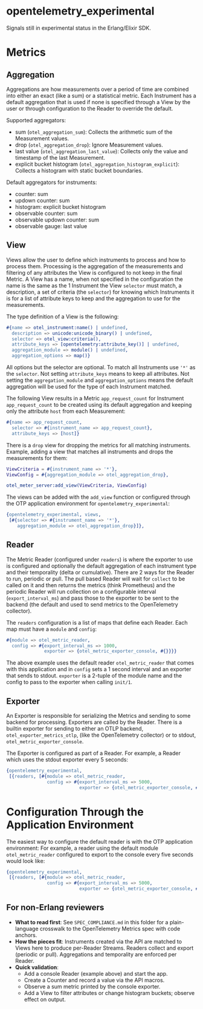 opentelemetry_experimental
=====

Signals still in experimental status in the Erlang/Elixir SDK.

# Metrics

## Aggregation

Aggregations are how measurements over a period of time are combined into either
an exact (like a sum) or a statistical metric. Each Instrument has a default
aggregation that is used if none is specified through a View by the user or
through configuration to the Reader to override the default. 

Supported aggregators:

- sum (`otel_aggregation_sum`): Collects the arithmetic sum of the Measurement values.
- drop (`otel_aggregation_drop`): Ignore Measurement values.
- last value (`otel_aggregation_last_value`): Collects only the value and timestamp of the last Measurement.
- explicit bucket histogram (`otel_aggregation_histogram_explicit`): Collects a
  histogram with static bucket boundaries.

Default aggregators for instruments:

- counter: sum
- updown counter: sum
- histogram: explicit bucket histogram
- observable counter: sum
- observable updown counter: sum
- observable gauge: last value

## View

Views allow the user to define which instruments to process and how to process
them. Processing is the aggregation of the measurements and filtering of any
attributes the View is configured to not keep in the final Metric. A View has a
name, when not specified in the configuration the name is the same as the 1
Instrument the View `selector` must match, a description, a set of criteria (the
`selector`) for knowing which Instruments it is for a list of attribute keys to
keep and the aggregation to use for the measurements.

The type definition of a View is the following:

```erlang
#{name => otel_instrument:name() | undefined,
  description => unicode:unicode_binary() | undefined,
  selector => otel_view:criteria(),
  attribute_keys => [opentelemetry:attribute_key()] | undefined,
  aggregation_module => module() | undefined,
  aggregation_options => map()}
```

All options but the selector are optional. To match all Instruments use `'*'` as
the `selector`. Not setting `attribute_keys` means to keep all attributes. Not
setting the `aggregation_module` and `aggregation_options` means the default
aggregation will be used for the type of each Instrument matched.

The following View results in a Metric `app_request_count` for Instrument
`app_request_count` to be created using  its default aggregation and keeping
only the attribute `host` from each Measurement:

```erlang
#{name => app_request_count,
  selector => #{instrument_name => app_request_count},
  attribute_keys => [host]}
```

There is a `drop` view for dropping the metrics for all matching instruments.
Example, adding a view that matches all instruments and drops the measurements
for them:

```erlang
ViewCriteria = #{instrument_name => '*'},
ViewConfig = #{aggregation_module => otel_aggregation_drop},

otel_meter_server:add_view(ViewCriteria, ViewConfig)
```

The views can be added with the `add_view` function or configured through the
OTP application environment for `opentelemetry_experimental`:

```erlang
{opentelemetry_experimental, views,
 [#{selector => #{instrument_name => '*'},
    aggregation_module => otel_aggregation_drop}]},
```

## Reader

The Metric Reader (configured under `readers`) is where the exporter to use is configured and optionally the
default aggregation of each instrument type and their temporality (delta or
cumulative). There are 2 ways for the Reader to run, periodic or pull. The pull
based Reader will wait for `collect` to be called on it and then returns the
metrics (think Prometheus) and the periodic Reader will run collection on a
configurable interval (`export_interval_ms`) and pass those to the exporter to be sent to the backend
(the default and used to send metrics to the OpenTelemetry collector).

The `readers` configuration is a list of maps that define each Reader. Each map
must have a `module` and `config`:

```erlang
#{module => otel_metric_reader,
  config => #{export_interval_ms => 1000,
              exporter => {otel_metric_exporter_console, #{}}}}
```

The above example uses the default reader `otel_metric_reader` that comes with
this application and in `config` sets a 1 second interval and an exporter that
sends to stdout. `exporter` is a 2-tuple of the module name and the config to
pass to the exporter when calling `init/1`.

## Exporter

An Exporter is responsible for serializing the Metrics and sending to some
backend for processing. Exporters are called by the Reader. There is a builtin
exporter for sending to either an OTLP backend, `otel_exporter_metrics_otlp`,
(like the OpenTelemetry collector) or to stdout, `otel_metric_exporter_console`.

The Exporter is configured as part of a Reader. For example, a Reader which uses
the stdout exporter every 5 seconds:

```erlang
{opentelemetry_experimental,
 [{readers, [#{module => otel_metric_reader,
               config => #{export_interval_ms => 5000,
                           exporter => {otel_metric_exporter_console, #{}}}}]}]},
```

# Configuration Through the Application Environment

The easiest way to configure the default reader is with the OTP application
environment: For example, a reader using the default module `otel_metric_reader`
configured to export to the console every five seconds would look like:

```erlang
{opentelemetry_experimental,
 [{readers, [#{module => otel_metric_reader,
               config => #{export_interval_ms => 5000,
                           exporter => {otel_metric_exporter_console, #{}}}}]}]},
```

## For non-Erlang reviewers

- **What to read first**: See `SPEC_COMPLIANCE.md` in this folder for a plain-language crosswalk to the OpenTelemetry Metrics spec with code anchors.
- **How the pieces fit**: Instruments created via the API are matched to Views here to produce per-Reader Streams. Readers collect and export (periodic or pull). Aggregations and temporality are enforced per Reader.
- **Quick validation**:
  - Add a console Reader (example above) and start the app.
  - Create a Counter and record a value via the API macros.
  - Observe a sum metric printed by the console exporter.
  - Add a View to filter attributes or change histogram buckets; observe effect on output.

